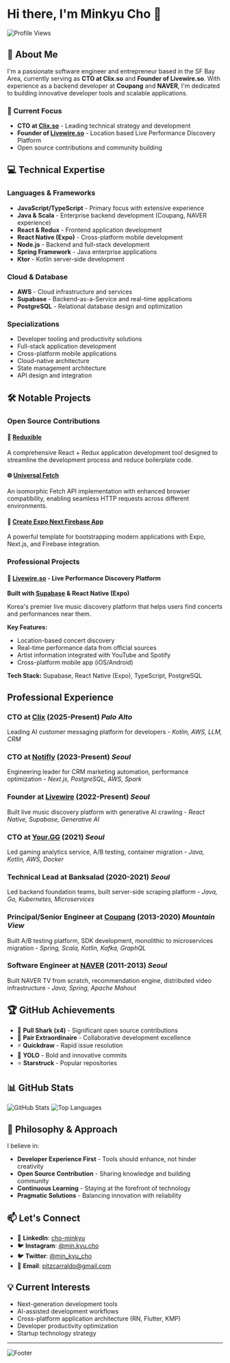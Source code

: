 # Hi there, I'm Minkyu Cho 👋

![Profile Views](https://komarev.com/ghpvc/?username=pitzcarraldo&color=blue)

## 🚀 About Me

I'm a passionate software engineer and entrepreneur based in the SF Bay Area, currently serving as **CTO at Clix.so** and **Founder of Livewire.so**. With experience as a backend developer at **Coupang** and **NAVER**, I'm dedicated to building innovative developer tools and scalable applications.

### 🎯 Current Focus
- **CTO at [Clix.so](https://clix.so)** - Leading technical strategy and development
- **Founder of [Livewire.so](https://livewire.so)** - Location based Live Performance Discovery Platform
- Open source contributions and community building

## 💻 Technical Expertise

### Languages & Frameworks
- **JavaScript/TypeScript** - Primary focus with extensive experience
- **Java & Scala** - Enterprise backend development (Coupang, NAVER experience)
- **React & Redux** - Frontend application development
- **React Native (Expo)** - Cross-platform mobile development
- **Node.js** - Backend and full-stack development
- **Spring Framework** - Java enterprise applications
- **Ktor** - Kotlin server-side development

### Cloud & Database
- **AWS** - Cloud infrastructure and services
- **Supabase** - Backend-as-a-Service and real-time applications
- **PostgreSQL** - Relational database design and optimization

### Specializations
- Developer tooling and productivity solutions
- Full-stack application development
- Cross-platform mobile applications
- Cloud-native architecture
- State management architecture
- API design and integration

## 🛠️ Notable Projects

### Open Source Contributions

#### 🔧 [Reduxible](https://github.com/pitzcarraldo/reduxible)
A comprehensive React + Redux application development tool designed to streamline the development process and reduce boilerplate code.

#### 🌐 [Universal Fetch](https://github.com/pitzcarraldo/universal-fetch)
An isomorphic Fetch API implementation with enhanced browser compatibility, enabling seamless HTTP requests across different environments.

#### 📱 [Create Expo Next Firebase App](https://github.com/pitzcarraldo/create-expo-next-firebase-app)
A powerful template for bootstrapping modern applications with Expo, Next.js, and Firebase integration.

### Professional Projects

#### 🎵 [Livewire.so](https://livewire.so) - Live Performance Discovery Platform
**Built with [Supabase](https://supabase.com) & React Native (Expo)**

Korea's premier live music discovery platform that helps users find concerts and performances near them.

**Key Features:**
- Location-based concert discovery
- Real-time performance data from official sources
- Artist information integrated with YouTube and Spotify
- Cross-platform mobile app (iOS/Android)

**Tech Stack:** Supabase, React Native (Expo), TypeScript, PostgreSQL

## Professional Experience

### **CTO** at **[Clix](https://clix.so)** (2025-Present) *Palo Alto*
Leading AI customer messaging platform for developers - *Kotlin, AWS, LLM, CRM*

### **CTO** at **[Notifly](https://notifly.tech)** (2023-Present) *Seoul*
Engineering leader for CRM marketing automation, performance optimization - *Next.js, PostgreSQL, AWS, Spark*

### **Founder** at **[Livewire](https://livewire.so)** (2022-Present) *Seoul*
Built live music discovery platform with generative AI crawling - *React Native, Supabase, Generative AI*

### **CTO** at **[Your.GG](https://your.gg)** (2021) *Seoul*
Led gaming analytics service, A/B testing, container migration - *Java, Kotlin, AWS, Docker*

### **Technical Lead** at **Banksalad** (2020-2021) *Seoul*
Led backend foundation teams, built server-side scraping platform - *Java, Go, Kubernetes, Microservices*

### **Principal/Senior Engineer** at **[Coupang](https://coupang.com)** (2013-2020) *Mountain View*
Built A/B testing platform, SDK development, monolithic to microservices migration - *Spring, Scala, Kotlin, Kafka, GraphQL*

### **Software Engineer** at **[NAVER](https://naver.com)** (2011-2013) *Seoul*
Built NAVER TV from scratch, recommendation engine, distributed video infrastructure - *Java, Spring, Apache Mahout*

## 🏆 GitHub Achievements
- 🦈 **Pull Shark (x4)** - Significant open source contributions
- 🤝 **Pair Extraordinaire** - Collaborative development excellence
- ⚡ **Quickdraw** - Rapid issue resolution
- 🎯 **YOLO** - Bold and innovative commits
- ⭐ **Starstruck** - Popular repositories

## 📊 GitHub Stats

![GitHub Stats](https://github-readme-stats.vercel.app/api?username=pitzcarraldo&show_icons=true&theme=dark)
![Top Languages](https://github-readme-stats.vercel.app/api/top-langs/?username=pitzcarraldo&layout=compact&theme=dark)

## 🌱 Philosophy & Approach

I believe in:
- **Developer Experience First** - Tools should enhance, not hinder creativity
- **Open Source Contribution** - Sharing knowledge and building community
- **Continuous Learning** - Staying at the forefront of technology
- **Pragmatic Solutions** - Balancing innovation with reliability

## 📫 Let's Connect

- 🔗 **LinkedIn**: [cho-minkyu](https://www.linkedin.com/in/cho-minkyu/)
- 🐦 **Instagram**: [@min.kyu.cho](https://instagram.com/min.kyu.cho)
- 🐦 **Twitter**: [@min_kyu_cho](https://twitter.com/min_kyu_cho)
- 📧 **Email**: pitzcarraldo@gmail.com

## 💡 Current Interests

- Next-generation development tools
- AI-assisted development workflows
- Cross-platform application architecture (RN, Flutter, KMP)
- Developer productivity optimization
- Startup technology strategy

---

![Footer](https://capsule-render.vercel.app/api?type=waving&color=gradient&height=100&section=footer)
